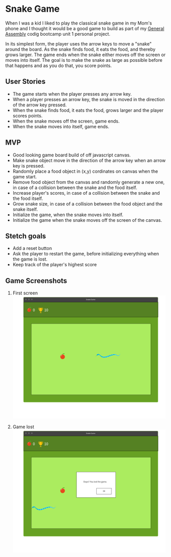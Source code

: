 # Snake Game
When I was a kid I liked to play the classical snake game in my Mom's phone and I thought it would be a good game to build as part of my [General Assembly](https://generalassemb.ly/) codig bootcamp unit 1 personal project.

In its simplest form, the player uses the arrow keys to move a "snake" around the board. As the snake finds food, it eats the food, and thereby grows larger. The game ends when the snake either moves off the screen or moves into itself. The goal is to make the snake as large as possible before that happens and as you do that, you score points.

## User Stories
- The game starts when the player presses any arrow key.
- When a player presses an arrow key, the snake is moved in the direction of the arrow key pressed.
- When the snake finds food, it eats the food, grows larger and the player scores points.
- When the snake moves off the screen, game ends.
- When the snake moves into itself, game ends.

## MVP
- Good looking game board build of off javascript canvas.
- Make snake object move in the direction of the arrow key when an arrow key is pressed.
- Randomly place a food object in (x,y) cordinates on canvas when the game start.
- Remove food object from the canvas and randomly generate a new one, in case of a collision between the snake and the food itself.
- Increase player's scores, in case of a collision between the snake and the food itself.
- Grow snake size, in case of a collision between the food object and the snake itself.
- Initialize the game, when the snake moves into itself.
- Initialize the game when the snake moves off the screen of the canvas.

## Stetch goals
- Add a reset button
- Ask the player to restart the game, before initializing everything when the game is lost.
- Keep track of the player's highest score

## Game Screenshots

1.  First screen
![First screen](assets/images/page1.png?raw=true)

2.  Game lost
![First screen](assets/images/game-lost.png?raw=true)



